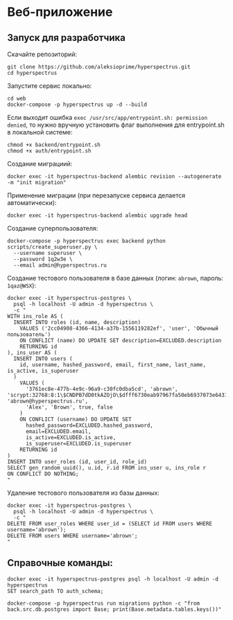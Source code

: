 # Веб-приложение

## Запуск для разработчика

Скачайте репозиторий:
```
git clone https://github.com/aleksioprime/hyperspectrus.git
cd hyperspectrus
```

Запустите сервис локально:
```
cd web
docker-compose -p hyperspectrus up -d --build
```

Если выходит ошибка `exec /usr/src/app/entrypoint.sh: permission denied`, то нужно вручную установить флаг выполнения для entrypoint.sh в локальной системе:
```
chmod +x backend/entrypoint.sh
chmod +x auth/entrypoint.sh
```

Создание миграциий:
```shell
docker exec -it hyperspectrus-backend alembic revision --autogenerate -m "init migration"
```

Применение миграции (при перезапуске сервиса делается автоматически):
```shell
docker exec -it hyperspectrus-backend alembic upgrade head
```

Создание суперпользователя:
```shell
docker-compose -p hyperspectrus exec backend python scripts/create_superuser.py \
  --username superuser \
  --password 1q2w3e \
  --email admin@hyperspectrus.ru
```

Создание тестового пользователя в базе данных (логин: `abrown`, пароль: `1qaz@WSX`):
```shell
docker exec -it hyperspectrus-postgres \
  psql -h localhost -U admin -d hyperspectrus \
  -c "
WITH ins_role AS (
  INSERT INTO roles (id, name, description)
    VALUES ('2cc04908-4366-4134-a37b-1556119282ef', 'user', 'Обычный пользователь')
    ON CONFLICT (name) DO UPDATE SET description=EXCLUDED.description
    RETURNING id
), ins_user AS (
  INSERT INTO users (
    id, username, hashed_password, email, first_name, last_name, is_active, is_superuser
  )
    VALUES (
      '3761ec8e-477b-4e9c-96a9-c30fc0dba5cd', 'abrown', 'scrypt:32768:8:1\$CNDPB7dD0tkAZOjO\$dfff6730eab97967fa50eb6937073e6431bf4034b3303c36e2f49b8cd0759a8f03ae9d9c79c5794ea0e2e3e285a5106939e9bdb6b3874c6f2fde26245c4614b7', 'abrown@hyperspectrus.ru',
      'Alex', 'Brown', true, false
    )
    ON CONFLICT (username) DO UPDATE SET
      hashed_password=EXCLUDED.hashed_password,
      email=EXCLUDED.email,
      is_active=EXCLUDED.is_active,
      is_superuser=EXCLUDED.is_superuser
    RETURNING id
)
INSERT INTO user_roles (id, user_id, role_id)
SELECT gen_random_uuid(), u.id, r.id FROM ins_user u, ins_role r
ON CONFLICT DO NOTHING;
"
```

Удаление тестового пользователя из базы данных:

```shell
docker exec -it hyperspectrus-postgres \
  psql -h localhost -U admin -d hyperspectrus \
  -c "
DELETE FROM user_roles WHERE user_id = (SELECT id FROM users WHERE username='abrown');
DELETE FROM users WHERE username='abrown';
"
```
## Справочные команды:
```
docker exec -it hyperspectrus-postgres psql -h localhost -U admin -d hyperspectrus
SET search_path TO auth_schema;
```
```
docker-compose -p hyperspectrus run migrations python -c "from back.src.db.postgres import Base; print(Base.metadata.tables.keys())"
```